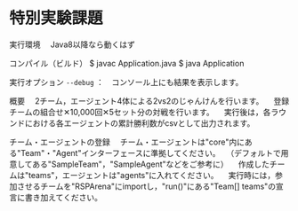 # 特別実験課題

実行環境
　Java8以降なら動くはず

コンパイル（ビルド）
$ javac Application.java
$ java Application

実行オプション
`--debug` ：　コンソール上にも結果を表示します。

概要
　2チーム，エージェント4体による2vs2のじゃんけんを行います。
　登録チームの組合せ✕10,000回✕5セット分の対戦を行います。
　実行後は，各ラウンドにおける各エージェントの累計勝利数がcsvとして出力されます。

チーム・エージェントの登録
　チーム・エージェントは"core"内にある"Team"・"Agent"インターフェースに準拠してください。
　（デフォルトで用意してある"SampleTeam"，"SampleAgent"などをご参考に）
　作成したチームは"teams"，エージェントは"agents"に入れてください。
　実行時には，参加させるチームを"RSPArena"にimportし，"run()"にある"Team[] teams"の宣言に書き加えてください。